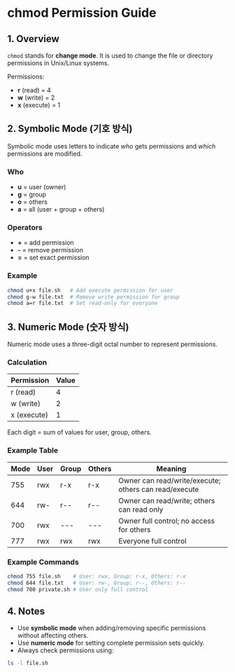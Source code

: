 # chmod Permission Guide

## 1. Overview
`chmod` stands for **change mode**. It is used to change the file or directory permissions in Unix/Linux systems.

Permissions:
- **r** (read) = 4
- **w** (write) = 2
- **x** (execute) = 1

## 2. Symbolic Mode (기호 방식)
Symbolic mode uses letters to indicate *who* gets permissions and *which* permissions are modified.

### Who
- **u** = user (owner)
- **g** = group
- **o** = others
- **a** = all (user + group + others)

### Operators
- **+** = add permission
- **-** = remove permission
- **=** = set exact permission

### Example
```bash
chmod u+x file.sh   # Add execute permission for user
chmod g-w file.txt  # Remove write permission for group
chmod a=r file.txt  # Set read-only for everyone
```

## 3. Numeric Mode (숫자 방식)
Numeric mode uses a three-digit octal number to represent permissions.

### Calculation
| Permission | Value |
|------------|-------|
| r (read)   | 4     |
| w (write)  | 2     |
| x (execute)| 1     |

Each digit = sum of values for user, group, others.

### Example Table
| Mode | User | Group | Others | Meaning              |
|------|------|-------|--------|----------------------|
| 755  | rwx  | r-x   | r-x    | Owner can read/write/execute; others can read/execute |
| 644  | rw-  | r--   | r--    | Owner can read/write; others can read only |
| 700  | rwx  | ---   | ---    | Owner full control; no access for others |
| 777  | rwx  | rwx   | rwx    | Everyone full control |

### Example Commands
```bash
chmod 755 file.sh    # User: rwx, Group: r-x, Others: r-x
chmod 644 file.txt   # User: rw-, Group: r--, Others: r--
chmod 700 private.sh # User only full control
```

## 4. Notes
- Use **symbolic mode** when adding/removing specific permissions without affecting others.
- Use **numeric mode** for setting complete permission sets quickly.
- Always check permissions using:
```bash
ls -l file.sh
```
